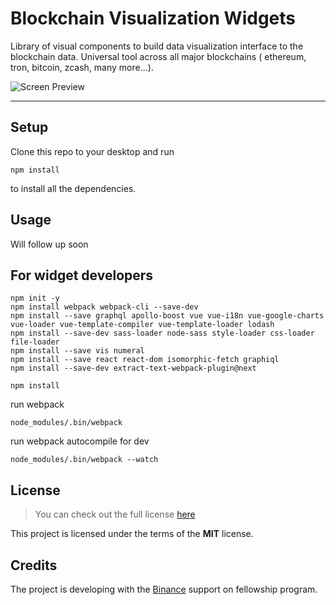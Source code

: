 Blockchain Visualization Widgets
============

Library of visual components to build data visualization interface to the blockchain data.
Universal tool across all major blockchains ( ethereum, tron, bitcoin, zcash, many more...).

![Screen Preview](https://raw.githubusercontent.com/bitquery/widgets/master/doc/files/screen1.png)

---

## Setup

Clone this repo to your desktop and run 

`npm install` 

to install all the dependencies.


## Usage

Will follow up soon

For widget developers
-----------
```
npm init -y
npm install webpack webpack-cli --save-dev
npm install --save graphql apollo-boost vue vue-i18n vue-google-charts vue-loader vue-template-compiler vue-template-loader lodash
npm install --save-dev sass-loader node-sass style-loader css-loader file-loader
npm install --save vis numeral
npm install --save react react-dom isomorphic-fetch graphiql
npm install --save-dev extract-text-webpack-plugin@next
```

```
npm install
```

run webpack
```
node_modules/.bin/webpack
```


run webpack autocompile for dev
```
node_modules/.bin/webpack --watch
```


## License
>You can check out the full license [here](https://github.com/bitquery/widgets/blob/master/LICENSE)

This project is licensed under the terms of the **MIT** license.

## Credits

The project is developing with the [Binance](https://binance.com) support on fellowship program.